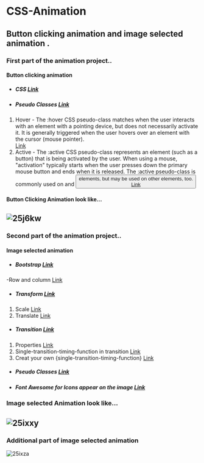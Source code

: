 # CSS-Animation
Button clicking animation and image selected  animation .
----
### First part of the animation project..
####  Button clicking animation 
* ##### CSS [Link](https://developer.mozilla.org/en-US/docs/Web/CSS)   
* ##### Pseudo Classes  [Link](https://developer.mozilla.org/en-US/docs/Web/CSS/Pseudo-classes)
1. Hover - The :hover CSS pseudo-class matches when the user interacts with an element with a pointing device, but does not necessarily activate it. It is generally triggered when the user hovers over an element with the cursor (mouse pointer).  
[Link](https://developer.mozilla.org/en-US/docs/Web/CSS/:hover)
2. Active - The :active CSS pseudo-class represents an element (such as a button) that is being activated by the user. When using a mouse, "activation" typically starts when the user presses down the primary mouse button and ends when it is released. The :active pseudo-class is commonly used on <a> and <button> elements, but may be used on other elements, too.  
   [Link](https://developer.mozilla.org/en-US/docs/Web/CSS/:active) 
    
#### Button Clicking Animation look like...  
![25j6kw](https://user-images.githubusercontent.com/36775905/36849059-0ca0a004-1d89-11e8-8172-bac9b7ab2400.gif) 
----
### Second part of the animation project..  
#### Image selected animation  
* ##### Bootstrap [Link](https://getbootstrap.com/)    
-Row and column [Link](https://www.w3schools.com/bootstrap/bootstrap_grid_system.asp0)   
* ##### Transform [Link](https://developer.mozilla.org/en-US/docs/Web/CSS/transform)  
1. Scale [Link](https://developer.mozilla.org/en-US/docs/Web/CSS/transform-function/scale)
2. Translate [Link](https://developer.mozilla.org/en-US/docs/Web/CSS/transform-function/translate)  
* ##### Transition  [Link](https://developer.mozilla.org/en-US/docs/Web/CSS/transition)
1. Properties [Link](https://developer.mozilla.org/en-US/docs/Web/CSS/transition-property)
2. Single-transition-timing-function in transition [Link](https://developer.mozilla.org/en-US/docs/Web/CSS/single-transition-timing-function)
3. Creat your own {single-transition-timing-function} [Link](https://matthewlein.com/tools/ceaser)
* ##### Pseudo Classes  [Link](https://developer.mozilla.org/en-US/docs/Web/CSS/Pseudo-classes)  
* ##### Font Awesome for Icons appear on the image [Link](https://fontawesome.com/icons?d=gallery)
### Image selected Animation look like...
![25ixxy](https://user-images.githubusercontent.com/36775905/36848280-cb54ca8c-1d86-11e8-9072-45eeeb6caf5a.gif)
----
### Additional part of image selected animation 
![25ixza](https://user-images.githubusercontent.com/36775905/36848336-fa07057a-1d86-11e8-8f09-7484d93a2989.gif)
